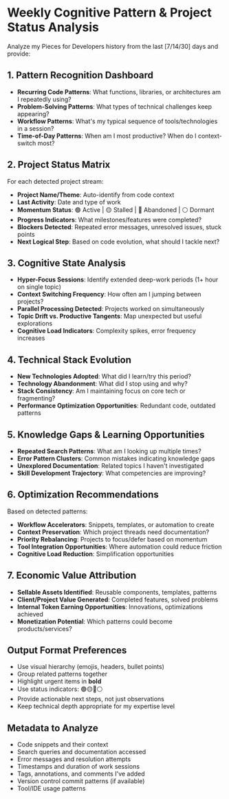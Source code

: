 # Weekly Cognitive Pattern & Project Status Analysis

Analyze my Pieces for Developers history from the last [7/14/30] days and provide:

## 1. Pattern Recognition Dashboard
- **Recurring Code Patterns**: What functions, libraries, or architectures am I repeatedly using?
- **Problem-Solving Patterns**: What types of technical challenges keep appearing?
- **Workflow Patterns**: What's my typical sequence of tools/technologies in a session?
- **Time-of-Day Patterns**: When am I most productive? When do I context-switch most?

## 2. Project Status Matrix
For each detected project stream:
- **Project Name/Theme**: Auto-identify from code context
- **Last Activity**: Date and type of work
- **Momentum Status**: 🟢 Active | 🟡 Stalled | 🔴 Abandoned | ⚪ Dormant
- **Progress Indicators**: What milestones/features were completed?
- **Blockers Detected**: Repeated error messages, unresolved issues, stuck points
- **Next Logical Step**: Based on code evolution, what should I tackle next?

## 3. Cognitive State Analysis
- **Hyper-Focus Sessions**: Identify extended deep-work periods (1+ hour on single topic)
- **Context Switching Frequency**: How often am I jumping between projects?
- **Parallel Processing Detected**: Projects worked on simultaneously
- **Topic Drift vs. Productive Tangents**: Map unexpected but useful explorations
- **Cognitive Load Indicators**: Complexity spikes, error frequency increases

## 4. Technical Stack Evolution
- **New Technologies Adopted**: What did I learn/try this period?
- **Technology Abandonment**: What did I stop using and why?
- **Stack Consistency**: Am I maintaining focus on core tech or fragmenting?
- **Performance Optimization Opportunities**: Redundant code, outdated patterns

## 5. Knowledge Gaps & Learning Opportunities
- **Repeated Search Patterns**: What am I looking up multiple times?
- **Error Pattern Clusters**: Common mistakes indicating knowledge gaps
- **Unexplored Documentation**: Related topics I haven't investigated
- **Skill Development Trajectory**: What competencies are improving?

## 6. Optimization Recommendations
Based on detected patterns:
- **Workflow Accelerators**: Snippets, templates, or automation to create
- **Context Preservation**: Which project threads need documentation?
- **Priority Rebalancing**: Projects to focus/defer based on momentum
- **Tool Integration Opportunities**: Where automation could reduce friction
- **Cognitive Load Reduction**: Simplification opportunities

## 7. Economic Value Attribution
- **Sellable Assets Identified**: Reusable components, templates, patterns
- **Client/Project Value Generated**: Completed features, solved problems
- **Internal Token Earning Opportunities**: Innovations, optimizations achieved
- **Monetization Potential**: Which patterns could become products/services?

## Output Format Preferences
- Use visual hierarchy (emojis, headers, bullet points)
- Group related patterns together
- Highlight urgent items in **bold**
- Use status indicators: 🟢🟡🔴⚪
- Provide actionable next steps, not just observations
- Keep technical depth appropriate for my expertise level

## Metadata to Analyze
- Code snippets and their context
- Search queries and documentation accessed
- Error messages and resolution attempts
- Timestamps and duration of work sessions
- Tags, annotations, and comments I've added
- Version control commit patterns (if available)
- Tool/IDE usage patterns
